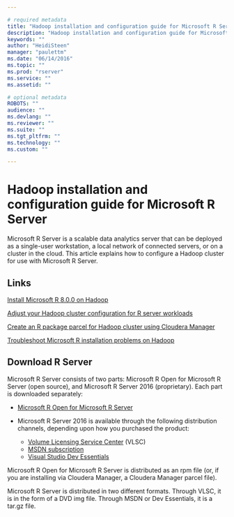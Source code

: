 ```yaml
---

# required metadata
title: "Hadoop installation and configuration guide for Microsoft R Server"
description: "Hadoop installation and configuration guide for Microsoft R Server version 8.0.0."
keywords: ""
author: "HeidiSteen"
manager: "paulettm"
ms.date: "06/14/2016"
ms.topic: ""
ms.prod: "rserver"
ms.service: ""
ms.assetid: ""

# optional metadata
ROBOTS: ""
audience: ""
ms.devlang: ""
ms.reviewer: ""
ms.suite: ""
ms.tgt_pltfrm: ""
ms.technology: ""
ms.custom: ""

---
```


# Hadoop installation and configuration guide for Microsoft R Server

Microsoft R Server is a scalable data analytics server that can be deployed as a single-user workstation, a local network of connected servers, or on a cluster in the cloud. This article explains how to configure a Hadoop cluster for use with Microsoft R Server.

## Links

[Install Microsoft R 8.0.0 on Hadoop](rserver-install-hadoop-800.md)

[Adjust your Hadoop cluster configuration for R server workloads](rserver-install-hadoop-configuration-r-workloads.md)

[Create an R package parcel for Hadoop cluster using Cloudera Manager](rserver-install-hadoop-create-r-package-cloudera-manager.md)

[Troubleshoot Microsoft R installation problems on Hadoop](rserver-install-hadoop-troubleshoot.md)

## Download R Server

Microsoft R Server consists of two parts: Microsoft R Open for Microsoft R Server (open source), and Microsoft R Server 2016 (proprietary). Each part is downloaded separately:

- [Microsoft R Open for Microsoft R Server](http://go.microsoft.com/fwlink/?LinkID=699383&clcid=0x409)
- Microsoft R Server 2016 is available through the following distribution channels, depending upon how you purchased the product:

    - [Volume Licensing Service Center](http://go.microsoft.com/fwlink/?LinkId=717966&clcid=0x409) (VLSC)
    - [MSDN subscription](http://go.microsoft.com/fwlink/?LinkId=717967&clcid=0x409)
    - [Visual Studio Dev Essentials](http://go.microsoft.com/fwlink/?LinkId=717968&clcid=0x409)

Microsoft R Open for Microsoft R Server is distributed as an rpm file (or, if you are installing via Cloudera Manager, a Cloudera Manager parcel file).

Microsoft R Server is distributed in two different formats. Through VLSC, it is in the form of a DVD img file. Through MSDN or Dev Essentials, it is a tar.gz file.
